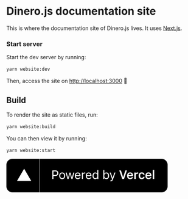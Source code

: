 # Dinero.js documentation site

This is where the documentation site of Dinero.js lives. It uses [Next.js](https://nextjs.org/).

### Start server

Start the dev server by running:

```sh
yarn website:dev
```

Then, access the site on [http://localhost:3000](http://localhost:3000) 🚀

## Build

To render the site as static files, run:

```sh
yarn website:build
```

You can then view it by running:

```sh
yarn website:start
```

[![Powered by Vercel](powered-by-vercel.svg)](https://vercel.com/)
